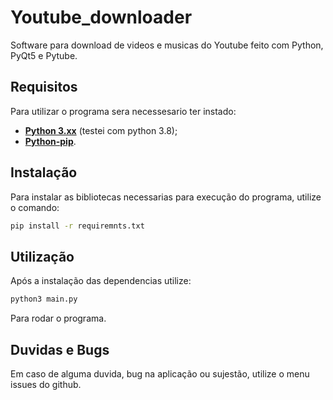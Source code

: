 # Youtube_downloader

Software para download de videos e musicas do Youtube feito com Python, PyQt5 e Pytube.

## Requisitos

Para utilizar o programa sera necessesario ter instado:

* **[Python 3.xx](https://www.python.org/)** (testei com python 3.8);
* **[Python-pip](https://pt.stackoverflow.com/questions/239047/como-instalar-o-pip-no-windows-10)**.

## Instalação

Para instalar as bibliotecas necessarias para execução do programa, utilize o comando:
```bash
pip install -r requiremnts.txt
```

## Utilização

Após a instalação das dependencias utilize:
```bash
python3 main.py
```
Para rodar o programa.

## Duvidas e Bugs

Em caso de alguma duvida, bug na aplicação ou sujestão, utilize o menu issues do github.